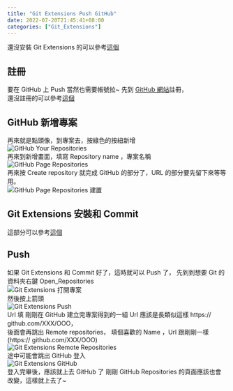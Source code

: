 ```yaml
---
title: "Git Extensions Push GitHub"
date: 2022-07-20T21:45:41+08:00
categories: ["Git_Extensions"]
---
```

還沒安裝 Git Extensions 的可以參考[這個](/posts/Git_Extensions/Install/)
## 註冊
要在 GitHub 上 Push 當然也需要帳號拉~ 先到 [GitHub 網站](https://github.com/)註冊，  
還沒註冊的可以參考[這個](/posts/GitHub/Register/)
## GitHub 新增專案
再來就是點頭像，到專案去，按綠色的按紐新增  
![GitHub Your Repositories](/images/GitHub/GitHub_Your_Repositories.jpg "GitHub Your Repositories")  
再來到新增畫面，填寫 Repository name ，專案名稱
![GitHub Page Repositories](/images/GitHub/GitHub_Build_Repositories2.jpg "GitHub Page Repositories")  
再來按 Create repository 就完成 GitHub 的部分了，URL 的部分要先留下來等等用。  
![GitHub Page Repositories 建置](/images/GitHub/GitHub_Build_Repositories_end2.jpg "GitHub Page Repositories 建置")  
## Git Extensions 安裝和 Commit
這部分可以參考[這個](/posts/Git_Extensions/Install/)
## Push
如果 Git Extensions 和 Commit 好了，這時就可以 Push 了，
先到到想要 Git 的資料夾右鍵 Open_Repositories  
![Git Extensions 打開專案](/images/Git_Extensions/Open_Repositories.jpg "Git Extensions 打開專案")  
然後按上箭頭  
![Git Extensions Push](/images/Git_Extensions/Push.jpg "Git Extensions Push")  
Url 填 剛剛在 GitHub 建立完專案得到的一組 Url 應該是長類似這樣 https:// github.com/XXX/OOO，  
後面會再跳出 Remote repositories， 填個喜歡的 Name ，Url 跟剛剛一樣(https:// github.com/XXX/OOO)  
![Git Extensions Remote Repositories](/images/Git_Extensions/Remote_Repositories2.jpg "Git Extensions Remote Repositories")  
途中可能會跳出 GitHub 登入  
![Git Extensions GitHub](/images/GitHub/Git_Extension_GitHub.jpg "Git Extensions GitHub")  
登入完畢後，應該就上去 GitHub 了
剛剛 GitHub Repositories 的頁面應該也會改變，這樣就上去了~


